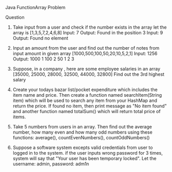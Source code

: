 Java FunctionArray Problem

Question

1. Take input from a user and check if the number exists in the array
let the array is [1,3,5,7,2,4,6,8]
Input: 7
Output: Found in the position 3
Input: 9
Output: Found no element

2. Input an amount from the user and find out the number of notes from input amount in given array
[1000,500,100,50,20,10,5,2,1]
Input: 1256
Output: 
1000 1
100 2
50 1
2 3


3. Suppose, in a company , here are some employee salaries in an array
[35000, 25000, 28000, 32500, 44000, 32800]
Find out the 3rd highest salary


4. Create your todays bazar list/pocket expenditure which includes the item name and price. Then create a function named searchItem(String item) which will be used to search any item from your HashMap and return the price. If found no item, then print message as "No item found" and another function named totalSum() which will return total price of items.


5. Take 5 numbers from users in an array. Then find out the average number, how many even and how many odd numbers using these functions: average(), countEvenNumbers(), countOddNumbers()


6. Suppose a software system excepts valid credentials from user to logged in to the system. if the user inputs wrong password for 3 times, system will say that "Your user has been temporary locked". Let the username: admin, password: adm1n

